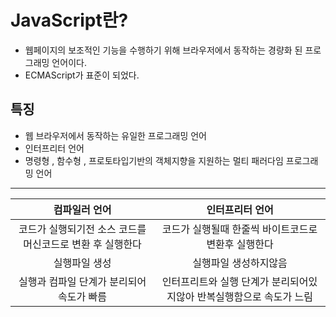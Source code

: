 # JavaScript란?

- 웹페이지의 보조적인 기능을 수행하기 위해 브라우저에서 동작하는 경량화 된 프로그래밍 언어이다.
- ECMAScript가 표준이 되었다.

## 특징
- 웹 브라우저에서 동작하는 유일한 프로그래밍 언어
- 인터프리터 언어
- 명령형 , 함수형 , 프로토타입기반의 객체지향을 지원하는 멀티 패러다임 프로그래밍 언어 


---
|컴파일러 언어|인터프리터 언어|
|:----:|:----:|
|코드가 실행되기전 소스 코드를 머신코드로 변환 후 실행한다|코드가 실행될때 한줄씩 바이트코드로 변환후 실행한다 |
|실행파일 생성|실행파일 생성하지않음|
|실행과 컴파일 단계가 분리되어 속도가 빠름| 인터프리트와 실행 단계가 분리되어있지않아 반복실행함으로 속도가 느림|
